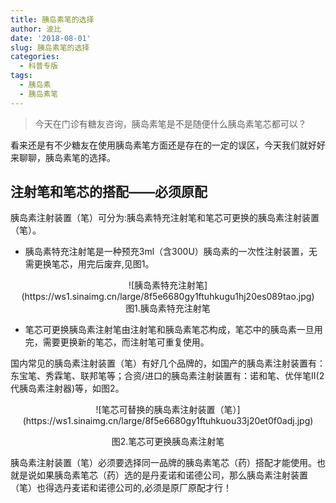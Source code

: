 ```yaml
---
title: 胰岛素笔的选择
author: 波比
date: '2018-08-01'
slug: 胰岛素笔的选择
categories:
  - 科普专版
tags:
  - 胰岛素
  - 胰岛素笔
---
```


> 今天在门诊有糖友咨询，胰岛素笔是不是随便什么胰岛素笔芯都可以？

看来还是有不少糖友在使用胰岛素笔方面还是存在的一定的误区，今天我们就好好来聊聊，胰岛素笔的选择。

## 注射笔和笔芯的搭配——**必须原配**

胰岛素注射装置（笔）可分为:胰岛素特充注射笔和笔芯可更换的胰岛素注射装置（笔）。

- 胰岛素特充注射笔是一种预充3ml（含300U）胰岛素的一次性注射装置，无需更换笔芯，用完后废弃,见图1。
<div align="center">
![胰岛素特充注射笔](https://ws1.sinaimg.cn/large/8f5e6680gy1ftuhkugu1hj20es089tao.jpg)</div>
<div align="center">图1.胰岛素特充注射笔</div>

- 笔芯可更换胰岛素注射笔由注射笔和胰岛素笔芯构成，笔芯中的胰岛素一旦用完，需要更换新的笔芯，而注射笔可重复使用。

国内常见的胰岛素注射装置（笔）有好几个品牌的，如国产的胰岛素注射装置有：东宝笔、秀霖笔、联邦笔等；合资/进口的胰岛素注射装置有：诺和笔、优伴笔Ⅱ(2代胰岛素注射器)等，如图2。
<div align="center">
![笔芯可替换的胰岛素注射装置（笔）](https://ws1.sinaimg.cn/large/8f5e6680gy1ftuhkuou33j20et0f0adj.jpg)

图2.笔芯可更换胰岛素注射笔</div>

胰岛素注射装置（笔）必须要选择同一品牌的胰岛素笔芯（药）搭配才能使用。也就是说如果胰岛素笔芯（药）选的是丹麦诺和诺德公司，那么胰岛素注射装置（笔）也得选丹麦诺和诺德公司的,必须是原厂原配才行！








